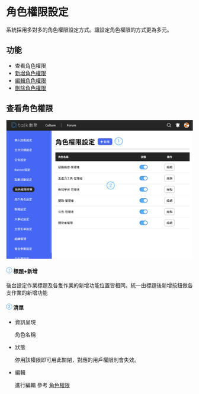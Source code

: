 # 角色權限設定

系統採用多對多的角色權限設定方式。讓設定角色權限的方式更為多元。

## 功能

- 查看角色權限
- [新增角色權限](./addrole.md)
- [編輯角色權限](./addrole.md)
- [刪除角色權限](./addrole.md)

## 查看角色權限

![](../../.gitbook/assets/角色權限.png)

#### ![編號 1](../../.gitbook/assets/1.png) 標題+新增

後台設定作業標題及各隻作業的新增功能位置皆相同。統一由標題後新增按鈕做各支作業的新增功能

#### ![編號 2](../../.gitbook/assets/2.png) 清單

- 資訊呈現

  角色名稱

- 狀態

  停用該權限即可用此關閉，對應的用戶權限則會失效。

- 編輯

  進行編輯 參考 [角色權限](./addrole.md)
